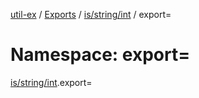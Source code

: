 [util-ex](../README.md) / [Exports](../modules.md) / [is/string/int](is_string_int.md) / export=

# Namespace: export=

[is/string/int](is_string_int.md).export=
